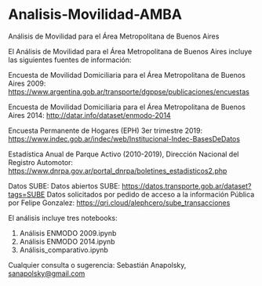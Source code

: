 # Analisis-Movilidad-AMBA
Análisis de Movilidad para el Área Metropolitana de Buenos Aires

El Análisis de Movilidad para el Área Metropolitana de Buenos Aires incluye las siguientes fuentes de información:

Encuesta de Movilidad Domiciliaria para el Área Metropolitana de Buenos Aires 2009: https://www.argentina.gob.ar/transporte/dgppse/publicaciones/encuestas

Encuesta de Movilidad Domiciliaria para el Área Metropolitana de Buenos Aires 2014: http://datar.info/dataset/enmodo-2014

Encuesta Permanente de Hogares (EPH) 3er trimestre 2019: https://www.indec.gob.ar/indec/web/Institucional-Indec-BasesDeDatos

Estadística Anual de Parque Activo (2010-2019), Dirección Nacional del Registro Automotor: https://www.dnrpa.gov.ar/portal_dnrpa/boletines_estadisticos2.php

Datos SUBE:
Datos abiertos SUBE: https://datos.transporte.gob.ar/dataset?tags=SUBE
Datos solicitados por pedido de acceso a la información Pública por Felipe Gonzalez: https://qri.cloud/alephcero/sube_transacciones

El análisis incluye tres notebooks:
1. Análisis ENMODO 2009.ipynb
2. Análisis ENMODO 2014.ipynb
3. Análisis_comparativo.ipynb

Cualquier consulta o sugerencia: Sebastián Anapolsky, sanapolsky@gmail.com

